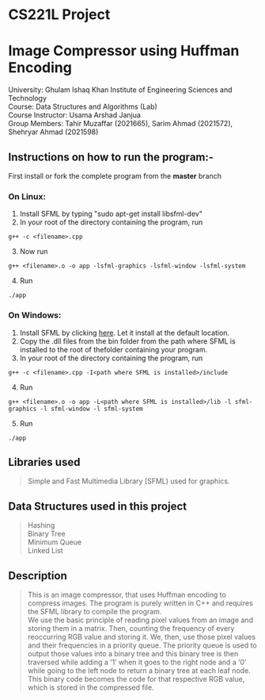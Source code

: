 # CS221L Project
# Image Compressor using Huffman Encoding
University: Ghulam Ishaq Khan Institute of Engineering Sciences and Technology\
Course: Data Structures and Algorithms (Lab)\
Course Instructor: Usama Arshad Janjua\
Group Members: Tahir Muzaffar (2021665), Sarim Ahmad (2021572), Shehryar Ahmad (2021598)

## Instructions on how to run the program:-
First install or fork the complete program from the **master** branch
### On Linux:
1. Install SFML by typing "sudo apt-get install libsfml-dev"
2. In your root of the directory containing the program, run
```
g++ -c <filename>.cpp
```
3. Now run
```
g++ <filename>.o -o app -lsfml-graphics -lsfml-window -lsfml-system
```
4. Run
```
./app
```

### On Windows:
1. Install SFML by clicking [here](https://www.sfml-dev.org/download/sfml/2.5.1/). Let it install at the default location.
2. Copy the .dll files from the bin folder from the path where SFML is installed to the root of thefolder containing your program.
3. In your root of the directory containing the program, run
```
g++ -c <filename>.cpp -I<path where SFML is installed>/include
```
4. Run
```
g++ <filename>.o -o app -L<path where SFML is installed>/lib -l sfml-graphics -l sfml-window -l sfml-system
```
5. Run
```
./app
```

## Libraries used
>Simple and Fast Multimedia Library (SFML) used for graphics.

## Data Structures used in this project

>Hashing\
Binary Tree\
Minimum Queue\
Linked List

## Description
>This is an image compressor, that uses Huffman encoding to compress images. The program is purely written in C++ and requires the SFML library to compile the program.\
We use the basic principle of reading pixel values from an image and storing them in a matrix. Then, counting the frequency of every reoccurring RGB value and storing it. We, then, use those pixel values and their frequencies in a priority queue. The priority queue is used to output those values into a binary tree and this binary tree is then traversed while adding a ‘1’ when it goes to the right node and a ‘0’ while going to the left node to return a binary tree at each leaf node.\
This binary code becomes the code for that respective RGB value, which is stored in the compressed file.
